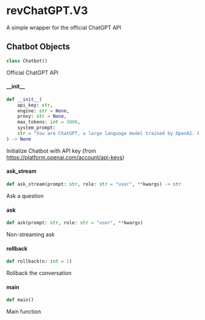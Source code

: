 <a id="revChatGPT.V3"></a>

# revChatGPT.V3

A simple wrapper for the official ChatGPT API

<a id="revChatGPT.V3.Chatbot"></a>

## Chatbot Objects

```python
class Chatbot()
```

Official ChatGPT API

<a id="revChatGPT.V3.Chatbot.__init__"></a>

#### \_\_init\_\_

```python
def __init__(
    api_key: str,
    engine: str = None,
    proxy: str = None,
    max_tokens: int = 3000,
    system_prompt:
    str = "You are ChatGPT, a large language model trained by OpenAI. Respond conversationally"
) -> None
```

Initialize Chatbot with API key (from https://platform.openai.com/account/api-keys)

<a id="revChatGPT.V3.Chatbot.ask_stream"></a>

#### ask\_stream

```python
def ask_stream(prompt: str, role: str = "user", **kwargs) -> str
```

Ask a question

<a id="revChatGPT.V3.Chatbot.ask"></a>

#### ask

```python
def ask(prompt: str, role: str = "user", **kwargs)
```

Non-streaming ask

<a id="revChatGPT.V3.Chatbot.rollback"></a>

#### rollback

```python
def rollback(n: int = 1)
```

Rollback the conversation

<a id="revChatGPT.V3.main"></a>

#### main

```python
def main()
```

Main function

